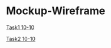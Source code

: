 # Mockup-Wireframe
[ Task1 10-10](https://miro.com/app/board/uXjVPPXbtnc=/?share_link_id=945636000420)

[ Task2 10-10](https://miro.com/app/board/uXjVPPcxXCk=/?share_link_id=995862685646)
